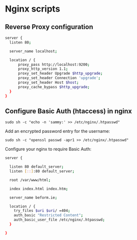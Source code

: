# Nginx scripts

## Reverse Proxy configuration

```bash
server {
  listen 80;

  server_name localhost;

  location / {
      proxy_pass http://localhost:9200;
      proxy_http_version 1.1;
      proxy_set_header Upgrade $http_upgrade;
      proxy_set_header Connection 'upgrade';
      proxy_set_header Host $host;
      proxy_cache_bypass $http_upgrade;
  }
}
```


## Configure Basic Auth (htaccess) in nginx

```sudo sh -c "echo -n 'sammy:' >> /etc/nginx/.htpasswd"```

Add an encrypted password entry for the username:

```sudo sh -c "openssl passwd -apr1 >> /etc/nginx/.htpasswd"```

Configure your nginx to require Basic Auth:

```bash
server {

  listen 80 default_server;
  listen [::]:80 default_server;

  root /var/www/html;

  index index.html index.htm;

  server_name beform.ie;

  location / {
    try_files $uri $uri/ =404;
    auth_basic "Restricted Content";
    auth_basic_user_file /etc/nginx/.htpasswd;
  }

}
```
